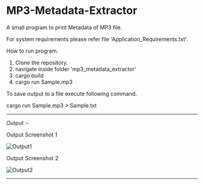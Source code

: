 # MP3-Metadata-Extractor
A small program to print Metadata of MP3 file.

For system requirements please refer file 'Application_Requirements.txt'.

How to run program.

1. Clone the repository.
2. navigate inside folder 'mp3_metadata_extractor'
3. cargo build
4. cargo run Sample.mp3

To save output to a file execute following command.
 
 cargo run Sample.mp3 > Sample.txt
 
 ------------------
 
 Output :- 
 
 Output Screenshot 1
 
 ![Output1](https://user-images.githubusercontent.com/86361080/233912956-3e2481bd-c528-4839-b09c-ec9b47b44534.png)

 
 Output Screenshot 2
 
 
![Output2](https://user-images.githubusercontent.com/86361080/233912570-6fab0f09-e783-4e7f-b855-f335517f44af.png)

--------------------
